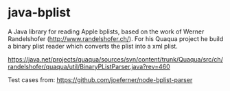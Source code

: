 java-bplist
===========

A Java library for reading Apple bplists, based on the work of Werner Randelshofer (http://www.randelshofer.ch/).
For his Quaqua project he build a binary plist reader which converts the plist into a xml plist. 

https://java.net/projects/quaqua/sources/svn/content/trunk/Quaqua/src/ch/randelshofer/quaqua/util/BinaryPListParser.java?rev=460

Test cases from: https://github.com/joeferner/node-bplist-parser